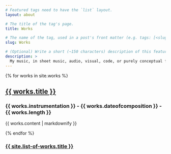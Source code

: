 ```yaml
---
# Featured tags need to have the `list` layout.
layout: about

# The title of the tag's page.
title: Works

# The name of the tag, used in a post's front matter (e.g. tags: [<slug>]).
slug: Works

# (Optional) Write a short (~150 characters) description of this featured tag.
description: >
  My music, in sheet music, audio, visual, code, or purely conceptual forms. 
---
```


{% for works in site.works %}
  <!-- {% if {{ works.title }} != "list-of-works" %} -->
  <h2><a href="{{ works.url }}">{{ works.title }}</a></h2>
  <h3>{{ works.instrumentation }} - {{ works.dateofcomposition }} - {{ works.length }}</h3>
  <p>{{ works.content | markdownify }}</p>
  <!-- {% endif %} -->
{% endfor %}

<h3><a href="{{ site.list-of-works.url }}">{{ site.list-of-works.title }}</a></h3>
<!-- <h2>[List of works]({% post_url /works/list-of-works %})</h2> -->